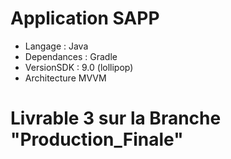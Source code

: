 # Application SAPP

* Langage : Java
* Dependances : Gradle
* VersionSDK : 9.0 (lollipop)
* Architecture MVVM
<!-- * Template : https://github.com/ArthurHub/awesome-android-ui -->

# Livrable 3 sur la Branche "Production_Finale"
